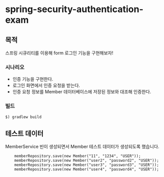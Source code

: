 # spring-security-authentication-exam

## 목적
스프링 시큐리티를 이용해 form 로그인 기능을 구현해보자!

### 시나리오

- 인증 기능을 구현한다.
- 로그인 화면에서 인증 요청을 받는다.
- 인증 요청 정보를 Member 데이터베이스에 저장된 정보와 대조해 인증한다.

### 빌드 
```$) gradlew build ```


## 테스트 데이터
MemberService 빈이 생성되면서 Member 테스트 데이터가 생성되도록 했습니다.  

        memberRepository.save(new Member("11", "1234", "USER"));
        memberRepository.save(new Member("user2", "password2", "USER"));
        memberRepository.save(new Member("user3", "password3", "USER"));
        memberRepository.save(new Member("user4", "password4", "USER"));
